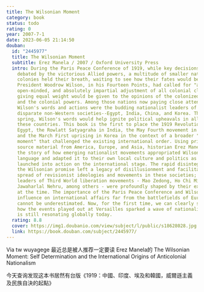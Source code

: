 ```yaml
---
title: The Wilsonian Moment
category: book
status: todo
rating: 0
year: 2007-7-1
date: 2023-06-05 21:14:50
douban:
  id: "2445977"
  title: The Wilsonian Moment
  subtitle: Erez Manela / 2007 / Oxford University Press
  intro: During the Paris Peace Conference of 1919, while key decisions were
    debated by the victorious Allied powers, a multitude of smaller nations and
    colonies held their breath, waiting to see how their fates would be decided.
    President Woodrow Wilson, in his Fourteen Points, had called for "a free,
    open-minded, and absolutely impartial adjustment of all colonial claims,"
    giving equal weight would be given to the opinions of the colonized peoples
    and the colonial powers. Among those nations now paying close attention to
    Wilson's words and actions were the budding nationalist leaders of four
    disparate non-Western societies--Egypt, India, China, and Korea. That
    spring, Wilson's words would help ignite political upheavals in all four of
    these countries. This book is the first to place the 1919 Revolution in
    Egypt, the Rowlatt Satyagraha in India, the May Fourth movement in China,
    and the March First uprising in Korea in the context of a broader "Wilsonian
    moment" that challenged the existing international order. Using primary
    source material from America, Europe, and Asia, historian Erez Manela tells
    the story of how emerging nationalist movements appropriated Wilsonian
    language and adapted it to their own local culture and politics as they
    launched into action on the international stage. The rapid disintegration of
    the Wilsonian promise left a legacy of disillusionment and facilitated the
    spread of revisionist ideologies and movements in these societies; future
    leaders of Third World liberation movements - Mao Zedong, Ho Chi Minh, and
    Jawaharlal Nehru, among others - were profoundly shaped by their experiences
    at the time. The importance of the Paris Peace Conference and Wilson's
    influence on international affairs far from the battlefields of Europe
    cannot be underestimated. Now, for the first time, we can clearly see just
    how the events played out at Versailles sparked a wave of nationalism that
    is still resonating globally today.
  rating: 8.8
  cover: https://img1.doubanio.com/view/subject/l/public/s18628028.jpg
  link: https://book.douban.com/subject/2445977/
---
```


Via tw wuyagege 最近总是被人推荐一定要读 Erez Manela的 The Wilsonian Moment: Self Determination and the International Origins of Anticolonial Nationalism

今天查询发现这本书居然有台版《1919：中國、印度、埃及和韓國，威爾遜主義及民族自決的起點》